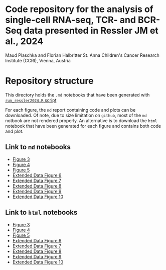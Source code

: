 # Code repository for the analysis of single-cell RNA-seq, TCR- and BCR-Seq data presented in Ressler JM et al., 2024
Maud Plaschka and Florian Halbritter
St. Anna Children's Cancer Research Institute (CCRI), Vienna, Austria

# Repository structure

This directory holds the `.md` notebooks that have been generated with [`run_ressler2024.R` script](https://github.com/cancerbits/ressler2024_neobcc/blob/main/run_ressler2024.R)

For each figure, the `md` report containing code and plots can be downloaded.
Of note, due to size limitation on `github`, most of the `md` notbook are not rendered properly. 
An alternative is to download the `html` notebook that have been generated for each figure and contains both code and plot.

## Link to `md` notebooks
- [Figure 3](https://github.com/cancerbits/ressler2024_neobcc/blob/main/notebook/Figure3.md)
- [Figure 4](https://github.com/cancerbits/ressler2024_neobcc/blob/main/notebook/Figure4.md)
- [Figure 5](https://github.com/cancerbits/ressler2024_neobcc/blob/main/notebook/Figure5.md)
- [Extended Data Figure 6](https://github.com/cancerbits/ressler2024_neobcc/blob/main/notebook/ExtendedData_Figure6.md)
- [Extended Data Figure 7](https://github.com/cancerbits/ressler2024_neobcc/blob/main/notebook/ExtendedData_Figure7.md)
- [Extended Data Figure 8](https://github.com/cancerbits/ressler2024_neobcc/blob/main/notebook/ExtendedData_Figure8.md)
- [Extended Data Figure 9](https://github.com/cancerbits/ressler2024_neobcc/blob/main/notebook/ExtendedData_Figure9.md)
- [Extended Data Figure 10](https://github.com/cancerbits/ressler2024_neobcc/blob/main/notebook/ExtendedData_Figure10.md)

## Link to `html` notebooks
- [Figure 3](https://github.com/cancerbits/ressler2024_neobcc/blob/main/home/rstudio/notebook/Figure3.md)
- [Figure 4](https://github.com/cancerbits/ressler2024_neobcc/blob/main/home/rstudio/notebook/Figure4.md)
- [Figure 5](https://github.com/cancerbits/ressler2024_neobcc/blob/main/home/rstudio/notebook/Figure5.md)
- [Extended Data Figure 6](https://github.com/cancerbits/ressler2024_neobcc/blob/main/home/rstudio/notebook/ExtendedData_Figure6.md)
- [Extended Data Figure 7](https://github.com/cancerbits/ressler2024_neobcc/blob/main/home/rstudio/notebook/ExtendedData_Figure7.md)
- [Extended Data Figure 8](https://github.com/cancerbits/ressler2024_neobcc/blob/main/home/rstudio/notebook/ExtendedData_Figure8.md)
- [Extended Data Figure 9](https://github.com/cancerbits/ressler2024_neobcc/blob/main/home/rstudio/notebook/ExtendedData_Figure9.md)
- [Extended Data Figure 10](https://github.com/cancerbits/ressler2024_neobcc/blob/main/home/rstudio/notebook/ExtendedData_Figure10.md)
